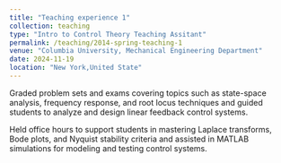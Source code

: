 ```yaml
---
title: "Teaching experience 1"
collection: teaching
type: "Intro to Control Theory Teaching Assitant"
permalink: /teaching/2014-spring-teaching-1
venue: "Columbia University, Mechanical Engineering Department"
date: 2024-11-19
location: "New York,United State"
---
```


Graded problem sets and exams covering topics such as state-space analysis, frequency response, and root locus techniques and guided students to analyze and design linear feedback control systems.

Held office hours to support students in mastering Laplace transforms, Bode plots, and Nyquist stability criteria and assisted in MATLAB simulations for modeling and testing control systems.
